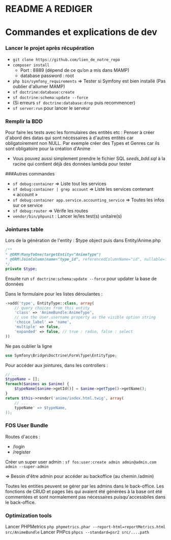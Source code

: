 README A REDIGER
========================




# Commandes et explications de dev

### Lancer le projet après récupération


* `git clone https://github.com/lien_de_notre_repo`
* `composer install`
	- Port : 8889 (dépend de ce qu’on a mis dans MAMP)
	- database password : root
* `php bin/symfony_requirements` => Tester si Symfony est bien installé
(Pas oublier d'allumer MAMP)
* `sf doctrine:database:create`
* `sf doctrine:schema:update --force`
* (Si erreurs `sf doctrine:database:drop` puis recommencer)
* `sf server:run` pour lancer le serveur

### Remplir la BDD
Pour faire les tests avec les formulaires des entités etc : Penser à créer d'abord des datas qui sont nécéssaires à d'autres entités car obligatoirement non NULL.
Par exemple créer des Types et Genres car ils sont obligatoire pour la création d'Anime

* Vous pouvez aussi simplement prendre le fichier SQL *seeds_bdd.sql* à la racine qui contient déjà des données lambda pour tester 

###Autres commandes

* `sf debug:container` => Liste tout les services
* `sf debug:container | grep account` => Liste les services contenant « account » 
* `sf debug:container app.service.accounting_service` => Toutes les infos sur ce service
* `sf debug:router` => Vérife les routes
* `vendor/bin/phpunit` : Lancer le/les test(s) unitaire(s)


### Jointures table 
Lors de la génération de l'entity : $type object puis dans Entity/Anime.php
```php
/**
* @ORM\ManyToOne(targetEntity="AnimeType")
* @ORM\JoinColumn(name="type_id", referencedColumnName="id", nullable=false)
*/
private $type;
```
Ensuite run `sf doctrine:schema:update --force` pour updater la base de données

Dans le formulaire pour les listes déroulantes :
```php
->add('type', EntityType::class, array(
    // query choices from this entity
    'class' => 'AnimeBundle:AnimeType',
    // use the User.username property as the visible option string
    'choice_label' => 'name',
    'multiple' => false,
    'expanded' => false, // true : radio, false : select
))
```
Ne pas oublier la ligne 
```php 
use Symfony\Bridge\Doctrine\Form\Type\EntityType;
```
Pour accéder aux jointures, dans les controllers : 
```php
// ...
$typeName = [];
foreach($animes as $anime) {
    $typeName[$anime->getId()] = $anime->getType()->getName();
}
return $this->render('anime/index.html.twig', array(
    // ...
    typeName' => $typeName,
));
```

### FOS User Bundle
Routes d'accès : 
* /login
* /register

Créer un super user admin : `sf fos:user:create admin admin@admin.com admin --super-admin`

=> Besoin d'être admin pour accéder au backoffice (au chemin /admin)


Toutes les entities peuvent se gérer par les admins dans le back-office. Les fonctions de CRUD et pages liés qui avaient été générées à la base ont été commentées et sont normalement pas nécessaires puisqu'accessbiles dans le back-office.


### Optimization tools

Lancer PHPMetrics `php phpmetrics.phar --report-html=reportMetrics.html src/AnimeBundle`
Lancer PHPcs `phpcs --standard=psr2 src/....path`

